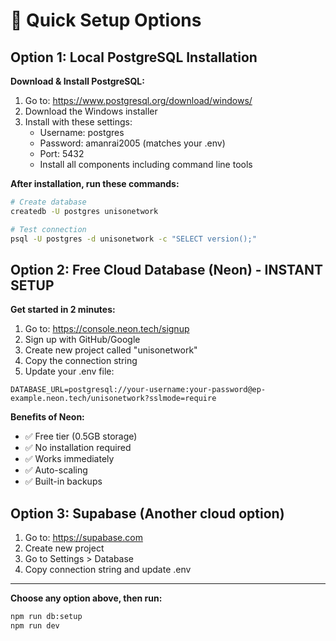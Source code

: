 # 🚀 Quick Setup Options

## Option 1: Local PostgreSQL Installation

**Download & Install PostgreSQL:**
1. Go to: https://www.postgresql.org/download/windows/
2. Download the Windows installer
3. Install with these settings:
   - Username: postgres
   - Password: amanrai2005 (matches your .env)
   - Port: 5432
   - Install all components including command line tools

**After installation, run these commands:**
```bash
# Create database
createdb -U postgres unisonetwork

# Test connection
psql -U postgres -d unisonetwork -c "SELECT version();"
```

## Option 2: Free Cloud Database (Neon) - INSTANT SETUP

**Get started in 2 minutes:**
1. Go to: https://console.neon.tech/signup
2. Sign up with GitHub/Google
3. Create new project called "unisonetwork"
4. Copy the connection string
5. Update your .env file:

```env
DATABASE_URL=postgresql://your-username:your-password@ep-example.neon.tech/unisonetwork?sslmode=require
```

**Benefits of Neon:**
- ✅ Free tier (0.5GB storage)
- ✅ No installation required
- ✅ Works immediately
- ✅ Auto-scaling
- ✅ Built-in backups

## Option 3: Supabase (Another cloud option)

1. Go to: https://supabase.com
2. Create new project
3. Go to Settings > Database
4. Copy connection string and update .env

---

**Choose any option above, then run:**
```bash
npm run db:setup
npm run dev
```
